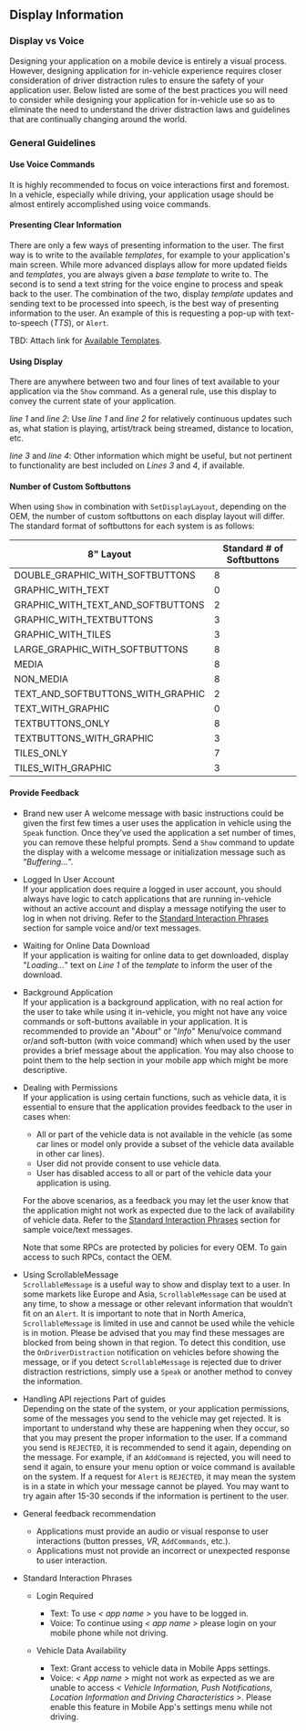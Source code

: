 ## Display Information

### Display vs Voice
Designing your application on a mobile device is entirely a visual process. However, designing application for in-vehicle experience requires closer consideration of driver distraction rules to ensure the safety of your application user. Below listed are some of the best practices you will need to consider while designing your application for in-vehicle use so as to eliminate the need to understand the driver distraction laws and guidelines that are continually changing around the world.

### General Guidelines  

#### Use Voice Commands  
 It is highly recommended to focus on voice interactions first and foremost. In a vehicle, especially while driving, your application usage should be almost entirely accomplished using voice commands.

#### Presenting Clear Information
 There are only a few ways of presenting information to the user. The first way is to write to the available _templates_, for example to your application's main screen. While more advanced displays allow for more updated fields and _templates_, you are always given a _base template_ to write to.
 The second is to send a text string for the voice engine to process and speak back to the user. The combination of the two, display _template_ updates and sending text to be processed into speech, is the best way of presenting information to the user. An example of this is requesting a pop-up with text-to-speech (_TTS_), or `Alert`.

TBD: Attach link for [Available Templates](#available-templates).

#### Using Display
There are anywhere between two and four lines of text available to your application via the `Show` command. As a general rule, use this display to convey the current state of your application.

_line 1_ and _line 2_: Use _line 1_ and _line 2_ for relatively continuous updates such as, what station is playing, artist/track being streamed, distance to location, etc.

_line 3_ and _line 4_: Other information which might be useful, but not pertinent to functionality are best included on _Lines 3_ and _4_, if available.

#### Number of Custom Softbuttons

When using `Show` in combination with `SetDisplayLayout`, depending on the OEM, the number of custom softbuttons on each display layout will differ. The standard format of softbuttons for each system is as follows:

8" Layout | Standard # of Softbuttons
-----------|-------------
DOUBLE_GRAPHIC_WITH_SOFTBUTTONS	| 8
GRAPHIC_WITH_TEXT |	0
GRAPHIC_WITH_TEXT_AND_SOFTBUTTONS |	2
GRAPHIC_WITH_TEXTBUTTONS	| 3
GRAPHIC_WITH_TILES |	3
LARGE_GRAPHIC_WITH_SOFTBUTTONS	| 8
MEDIA	| 8
NON_MEDIA	 | 8
TEXT_AND_SOFTBUTTONS_WITH_GRAPHIC	| 2
TEXT_WITH_GRAPHIC |	0
TEXTBUTTONS_ONLY	 | 8
TEXTBUTTONS_WITH_GRAPHIC	| 3
TILES_ONLY	| 7
TILES_WITH_GRAPHIC |	3











#### Provide Feedback

  * Brand new user
    A welcome message with basic instructions could be given the first few times a user uses the application in vehicle using the `Speak` function. Once they’ve used the application a set number of times, you can remove these helpful prompts.
    Send a `Show` command to update the display with a welcome message or initialization message such as “_Buffering…_”.

  * Logged In User Account  
    If your application does require a logged in user account, you should always have logic to catch applications that are running in-vehicle without an active account and display a message notifying the user to log in when not driving.
    Refer to the [Standard Interaction Phrases](#standard-interaction-phrases) section for sample voice and/or text messages.

  * Waiting for Online Data Download  
    If your application is waiting for online data to get downloaded, display "_Loading..._" text on _Line 1_ of the _template_ to inform the user of the download.

  * Background Application  
    If your application is a background application, with no real action for the user to take while using it in-vehicle, you might not have any voice commands or soft-buttons available in your application. It is recommended to provide an "_About_" or "_Info_" Menu/voice command or/and soft-button (with voice command) which when used by the user provides a brief message about the application. You may also choose to point them to the help section in your mobile app which might be more descriptive.

  * Dealing with Permissions  
    If your application is using certain functions, such as vehicle data, it is essential to ensure that the application provides feedback to the user in cases when:
      - All or part of the vehicle data is not available in the vehicle (as some car lines or model only provide a subset of the vehicle data available in other car lines).  
      - User did not provide consent to use vehicle data.
      - User has disabled access to all or part of the vehicle data your application is using.   

    For the above scenarios, as a feedback you may let the user know that the application might not work as expected due to the lack of availability of vehicle data. Refer to the [Standard Interaction Phrases](#standard-interaction-phrases) section for sample voice/text messages.

    Note that some RPCs are protected by policies for every OEM. To gain access to such RPCs, contact the OEM.     

  * Using ScrollableMessage  
    `ScrollableMessage` is a useful way to show and display text to a user. In some markets like Europe and Asia, `ScrollableMessage` can be used at any time, to show a message or other relevant information that wouldn’t fit on an `Alert`. It is important to note that in North America, `ScrollableMessage` is limited in use and cannot be used while the vehicle is in motion. Please be advised that you may find these messages are blocked from being shown in that region. To detect this condition, use the `OnDriverDistraction` notification on vehicles before showing the message, or if you detect `ScrollableMessage` is rejected due to driver distraction restrictions, simply use a `Speak` or another
    method to convey the information.

  * Handling API rejections  Part of guides  
    Depending on the state of the system, or your application permissions, some of the messages you send to the vehicle may get rejected. It is important to understand why these are happening when they occur, so that you may present the proper information to the user. If a command you send is `REJECTED`, it is recommended to send it again, depending on the message. For example, if an `AddCommand` is rejected, you will need to send it again, to ensure your menu option or voice command is available on the system. If a request for `Alert` is `REJECTED`, it may mean the system is in a state in which your message cannot be played. You may want to try again after 15-30 seconds if the information is pertinent to the user.

  * General feedback recommendation
    * Applications must provide an audio or visual response to user interactions (button presses, _VR_, `AddCommands`, etc.).
    * Applications must not provide an incorrect or unexpected response to user interaction.

  * Standard Interaction Phrases
    * Login Required
      - Text: To use _< app name >_ you have to be logged in.
      - Voice: To continue using _< app name >_ please login on your mobile phone while not driving.  

    * Vehicle Data Availability
      - Text: Grant access to vehicle data in Mobile Apps settings.
      - Voice: _< App name >_ might not work as expected as we are unable to access _< Vehicle Information, Push Notifications, Location Information and Driving Characteristics >_. Please enable this feature in Mobile App's settings menu while not driving.
